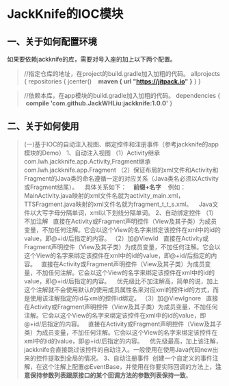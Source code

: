 JackKnife的IOC模块
================================

一、关于如何配置环境
--------------------------------
如果要依赖jackknife的库，需要对号入座的加上以下两个配置。
> //指定仓库的地址，在project的build.gradle加入加粗的代码。
allprojects {
  repositories {
    jcenter()
    <b>maven { url "https://jitpack.io" }</b>
  }
}

> //依赖本库，在app模块的build.gradle加入加粗的代码。
dependencies {
  <b>compile 'com.github.JackWHLiu:jackknife:1.0.0'</b>
}

二、关于如何使用
--------------------------------
> (一)基于IOC的自动注入视图、绑定控件和注册事件（参考jackknife的app模块的Demo）
> 1、自动注入视图
> （1）Activity继承com.lwh.jackknife.app.Activity,Fragment继承com.lwh.jackknife.app.Fragment
> （2）保证布局的xml文件和Activity和Fragment的Java类的命名遵循一定的对应关系（Java类名必须以Activity或Fragment结尾）。
    具体关系如下：
    <b>前缀+名字</b>
    例如：MainActivity.java映射的xml文件名就为activity_main.xml，TTSFragment.java映射的xml文件名就为fragment_t_t_s.xml。
    Java文件以大写字母分隔单词，xml以下划线分隔单词。
> 2、自动绑定控件
> （1）不加注解
    直接在Activity或Fragment声明控件（View及其子类）为成员变量，不加任何注解。它会以这个View的名字来绑定该控件在xml中的id的value，即@+id/后指定的内容。
> （2）加@ViewId
    直接在Activity或Fragment声明控件（View及其子类）为成员变量，不加任何注解。它会以这个View的名字来绑定该控件在xml中的id的value，即@+id/后指定的内容。
    直接在Activity或Fragment声明控件（View及其子类）为成员变量，不加任何注解。它会以这个View的名字来绑定该控件在xml中的id的value，即@+id/后指定的内容。
    优先级比不加注解高，简单的说，加上这个注解就不会使用默认的使用成员属性名来对应xml的控件id的方式，而是使用该注解指定的id与xml的控件id绑定。
> （3）加@ViewIgnore
    直接在Activity或Fragment声明控件（View及其子类）为成员变量，不加任何注解。它会以这个View的名字来绑定该控件在xml中的id的value，即@+id/后指定的内容。
    直接在Activity或Fragment声明控件（View及其子类）为成员变量，不加任何注解。它会以这个View的名字来绑定该控件在xml中的id的value，即@+id/后指定的内容。
    优先级最高，加上该注解，jackknife会直接跳过该控件的自动注入。一般使用在使用Java代码new出来的控件提取到全局的情况。
> 3、自动注册事件
  创建一个自定义的事件注解，在这个注解上配置@EventBase，并使用在你要实际回调的方法上，<b>注意保持参数列表跟原接口的某个回调方法的参数列表保持一致</b>。
